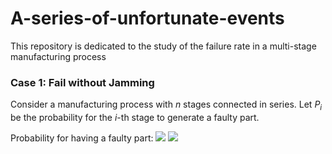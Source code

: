 # A-series-of-unfortunate-events
This repository is dedicated to the study of the failure rate in a multi-stage manufacturing process

### Case 1: Fail without Jamming

Consider a manufacturing process with *n* stages connected in series. Let *P<sub>i</sub>* be the probability for the *i*-th stage to generate a faulty part. 

Probability for having a faulty part: 
<img src="https://latex.codecogs.com/gif.latex?=~1-{\text{Prob~(~not~having~a~single~faulty~part~in~all~}}n{\text{~stages)}}" />
<img src="https://latex.codecogs.com/gif.latex?\Rightarrow~1-\Pi_{i=1}^{n}(1-P_i)" />
